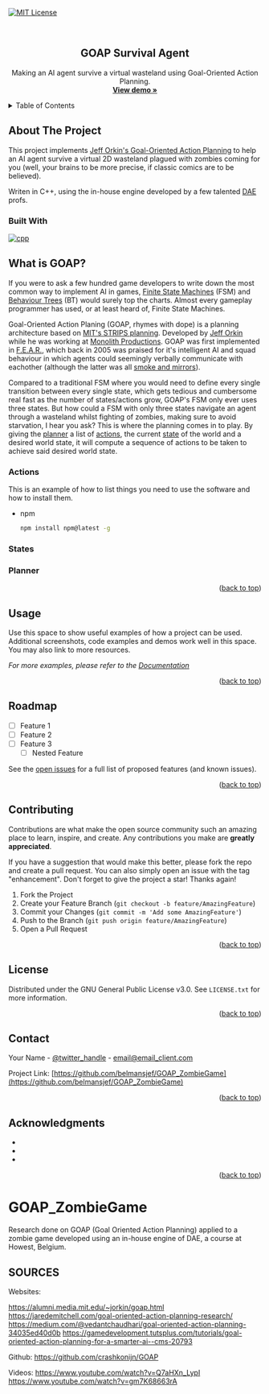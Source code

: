 <!-- Improved compatibility of back to top link: See: https://github.com/othneildrew/Best-README-Template/pull/73 -->
<a name="readme-top"></a>
<!--
*** Thanks for checking out the Best-README-Template. If you have a suggestion
*** that would make this better, please fork the repo and create a pull request
*** or simply open an issue with the tag "enhancement".
*** Don't forget to give the project a star!
*** Thanks again! Now go create something AMAZING! :D
-->



<!-- PROJECT SHIELDS -->
<!--
*** I'm using markdown "reference style" links for readability.
*** Reference links are enclosed in brackets [ ] instead of parentheses ( ).
*** See the bottom of this document for the declaration of the reference variables
*** for contributors-url, forks-url, etc. This is an optional, concise syntax you may use.
*** https://www.markdownguide.org/basic-syntax/#reference-style-links
-->
[![MIT License][license-shield]][license-url]

<!-- PROJECT LOGO -->
<br />
<div align="center">
<h2 align="center">GOAP Survival Agent</h2>

  <p align="center">
    Making an AI agent survive a virtual wasteland using Goal-Oriented Action Planning.
    <br />
    <a href="https://github.com/belmansjef/GOAP_ZombieGame"><strong>View demo »</strong></a>
  </p>
</div>

<!-- TABLE OF CONTENTS -->
<details>
  <summary>Table of Contents</summary>
  <ol>
    <li>
      <a href="#about-the-project">About The Project</a>
    </li>
    <li>
      <a href="#what-is-goap">What Is GOAP?</a>
      <ul>
        <li><a href="#prerequisites">Prerequisites</a></li>
        <li><a href="#installation">Installation</a></li>
      </ul>
    </li>
    <li><a href="#usage">Usage</a></li>
    <li><a href="#roadmap">Roadmap</a></li>
    <li><a href="#contributing">Contributing</a></li>
    <li><a href="#license">License</a></li>
    <li><a href="#contact">Contact</a></li>
    <li><a href="#acknowledgments">Acknowledgments</a></li>
  </ol>
</details>

<!-- ABOUT THE PROJECT -->
## About The Project

This project implements <a href="https://alumni.media.mit.edu/~jorkin/goap.html">Jeff Orkin's Goal-Oriented Action Planning</a> to help an AI agent survive a virtual 2D wasteland plagued with zombies coming for you (well, your brains to be more precise, if classic comics are to be believed).

Writen in C++, using the in-house engine developed by a few talented <a href="https://www.digitalartsandentertainment.be/">DAE</a> profs.

### Built With

[![cpp][cpp]][cpp-url]
<!-- What Is GOAP -->
<a name="what-is-goap"></a>
## What is GOAP?

If you were to ask a few hundred game developers to write down the most common way to implement AI in games, <a href="https://en.wikipedia.org/wiki/Finite-state_machine">Finite State Machines</a> (FSM) and <a href="https://en.wikipedia.org/wiki/Behavior_tree">Behaviour Trees</a> (BT) would surely top the charts. Almost every gameplay programmer has used, or at least heard of, Finite State Machines.

Goal-Oriented Action Planing (GOAP, rhymes with dope) is a planning architecture based on <a href="http://web.mit.edu/caelan/www/publications/rss_workshop_2017.pdf">MIT's STRIPS planning</a>. Developed by <a href="http://alumni.media.mit.edu/~jorkin/">Jeff Orkin</a> while he was working at <a href="https://www.lith.com/">Monolith Productions</a>. GOAP was first implemented in <a href="https://en.wikipedia.org/wiki/F.E.A.R.">F.E.A.R.</a>, which back in 2005 was praised for it's intelligent AI and squad behaviour in which agents could seemingly verbally communicate with eachother (although the latter was all <a href="https://alumni.media.mit.edu/~jorkin/gdc2006_orkin_jeff_fear.pdf#page=16">smoke and mirrors</a>).

Compared to a traditional FSM where you would need to define every single transition between every single state, which gets tedious and cumbersome real fast as the number of states/actions grow, GOAP's FSM only ever uses three states. But how could a FSM with only three states navigate an agent through a wasteland whilst fighting of zombies, making sure to avoid starvation, I hear you ask? This is where the planning comes in to play. By giving the <a href="actions">planner</a> a list of <a href="actions">actions</a>, the current <a href="states">state</a> of the world and a desired world state, it will compute a sequence of actions to be taken to achieve said desired world state.

<a name="actions"></a>
### Actions

This is an example of how to list things you need to use the software and how to install them.
* npm
  ```sh
  npm install npm@latest -g
  ```
<a name="states"></a>
### States

<a name="planner"></a>
### Planner


<p align="right">(<a href="#readme-top">back to top</a>)</p>



<!-- USAGE EXAMPLES -->
## Usage

Use this space to show useful examples of how a project can be used. Additional screenshots, code examples and demos work well in this space. You may also link to more resources.

_For more examples, please refer to the [Documentation](https://example.com)_

<p align="right">(<a href="#readme-top">back to top</a>)</p>



<!-- ROADMAP -->
## Roadmap

- [ ] Feature 1
- [ ] Feature 2
- [ ] Feature 3
    - [ ] Nested Feature

See the [open issues](https://github.com/belmansjef/GOAP_ZombieGame/issues) for a full list of proposed features (and known issues).

<p align="right">(<a href="#readme-top">back to top</a>)</p>



<!-- CONTRIBUTING -->
## Contributing

Contributions are what make the open source community such an amazing place to learn, inspire, and create. Any contributions you make are **greatly appreciated**.

If you have a suggestion that would make this better, please fork the repo and create a pull request. You can also simply open an issue with the tag "enhancement".
Don't forget to give the project a star! Thanks again!

1. Fork the Project
2. Create your Feature Branch (`git checkout -b feature/AmazingFeature`)
3. Commit your Changes (`git commit -m 'Add some AmazingFeature'`)
4. Push to the Branch (`git push origin feature/AmazingFeature`)
5. Open a Pull Request

<p align="right">(<a href="#readme-top">back to top</a>)</p>



<!-- LICENSE -->
## License

Distributed under the GNU General Public License v3.0. See `LICENSE.txt` for more information.

<p align="right">(<a href="#readme-top">back to top</a>)</p>



<!-- CONTACT -->
## Contact

Your Name - [@twitter_handle](https://twitter.com/twitter_handle) - email@email_client.com

Project Link: [https://github.com/belmansjef/GOAP_ZombieGame](https://github.com/belmansjef/GOAP_ZombieGame)

<p align="right">(<a href="#readme-top">back to top</a>)</p>



<!-- ACKNOWLEDGMENTS -->
## Acknowledgments

* []()
* []()
* []()

<p align="right">(<a href="#readme-top">back to top</a>)</p>



<!-- MARKDOWN LINKS & IMAGES -->
<!-- https://www.markdownguide.org/basic-syntax/#reference-style-links -->
[contributors-shield]: https://img.shields.io/github/contributors/belmansjef/GOAP_ZombieGame.svg?style=for-the-badge
[contributors-url]: https://github.com/belmansjef/GOAP_ZombieGame/graphs/contributors
[forks-shield]: https://img.shields.io/github/forks/belmansjef/GOAP_ZombieGame.svg?style=for-the-badge
[forks-url]: https://github.com/belmansjef/GOAP_ZombieGame/network/members
[stars-shield]: https://img.shields.io/github/stars/belmansjef/GOAP_ZombieGame.svg?style=for-the-badge
[stars-url]: https://github.com/belmansjef/GOAP_ZombieGame/stargazers
[issues-shield]: https://img.shields.io/github/issues/belmansjef/GOAP_ZombieGame.svg?style=for-the-badge
[issues-url]: https://github.com/belmansjef/GOAP_ZombieGame/issues
[license-shield]: https://img.shields.io/github/license/belmansjef/GOAP_ZombieGame.svg?style=for-the-badge
[license-url]: https://github.com/belmansjef/GOAP_ZombieGame/blob/main/LICENSE.txt
[linkedin-shield]: https://img.shields.io/badge/-LinkedIn-black.svg?style=for-the-badge&logo=linkedin&colorB=555
[linkedin-url]: https://linkedin.com/in/linkedin_username
[product-screenshot]: images/screenshot.png
[cpp]: https://img.shields.io/badge/CPlusPlus-000000?style=for-the-badge&logo=cplusplus&logoColor=white
[cpp-url]: https://en.cppreference.com/w/cpp/language
[React.js]: https://img.shields.io/badge/React-20232A?style=for-the-badge&logo=react&logoColor=61DAFB
[React-url]: https://reactjs.org/
[Vue.js]: https://img.shields.io/badge/Vue.js-35495E?style=for-the-badge&logo=vuedotjs&logoColor=4FC08D
[Vue-url]: https://vuejs.org/
[Angular.io]: https://img.shields.io/badge/Angular-DD0031?style=for-the-badge&logo=angular&logoColor=white
[Angular-url]: https://angular.io/
[Svelte.dev]: https://img.shields.io/badge/Svelte-4A4A55?style=for-the-badge&logo=svelte&logoColor=FF3E00
[Svelte-url]: https://svelte.dev/
[Laravel.com]: https://img.shields.io/badge/Laravel-FF2D20?style=for-the-badge&logo=laravel&logoColor=white
[Laravel-url]: https://laravel.com
[Bootstrap.com]: https://img.shields.io/badge/Bootstrap-563D7C?style=for-the-badge&logo=bootstrap&logoColor=white
[Bootstrap-url]: https://getbootstrap.com
[JQuery.com]: https://img.shields.io/badge/jQuery-0769AD?style=for-the-badge&logo=jquery&logoColor=white
[JQuery-url]: https://jquery.com 

# GOAP_ZombieGame
Research done on GOAP (Goal Oriented Action Planning) applied to a zombie game developed using an in-house engine of DAE, a course at Howest, Belgium.

## SOURCES ##
Websites:

https://alumni.media.mit.edu/~jorkin/goap.html
https://jaredemitchell.com/goal-oriented-action-planning-research/
https://medium.com/@vedantchaudhari/goal-oriented-action-planning-34035ed40d0b
https://gamedevelopment.tutsplus.com/tutorials/goal-oriented-action-planning-for-a-smarter-ai--cms-20793

Github:
https://github.com/crashkonijn/GOAP

Videos:
https://www.youtube.com/watch?v=Q7aHXn_LypI
https://www.youtube.com/watch?v=gm7K68663rA
